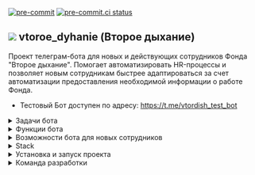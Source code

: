 [![pre-commit](https://img.shields.io/badge/pre--commit-enabled-brightgreen?logo=pre-commit)](https://github.com/pre-commit/pre-commit)
[![pre-commit.ci status](https://results.pre-commit.ci/badge/github/pre-commit/pre-commit-hooks/main.svg)](https://results.pre-commit.ci/latest/github/pre-commit/pre-commit-hooks/main)

## <img src='https://shop.vtoroe.ru/wp-content/themes/cshops/assets/img/favicon.ico'/> vtoroe_dyhanie (Второе дыхание)

Проект телеграм-бота для новых и действующих сотрудников Фонда "Второе дыхание". Помогает автоматизировать HR-процессы и позволяет новым сотрудникам быстрее адаптироваться за счет автоматизации предоставления необходимой информации о работе Фонда.

- Тестовый Бот доступен по адресу: https://t.me/vtordish_test_bot

<details>
<summary>Задачи бота</summary>

- 1Оптимизация процесса онбординга для новых коллег Фонда "Второе дыхание"
- Сокращение рабочего времени hr на ответы на одинаковые вопросы коллег
- Контроль эмоционального состояния коллег
- Сбор аналитики

</details>

<details>
<summary>Функции бота</summary>

- Предоставление информации о Фонде (общая, ссылка на сайт)
- Предоставление общей информации о проекте (адрес, директор, оргструктура)
- Ответы на часто задаваемые вопросы
- Помощь с документами и формами (присылать документ по выбору из меню)
- Собирает информацию для аналитики
- Отложенное отправление напоминаний для конкретных сотрудников
- Периодический опрос о самочувствии сотрудников
</details>

<details>
<summary>Возможности бота для новых сотрудников</summary>

- Предоставление необходимой информации, ресурсы
- Ответы на вопросы
- Кадровые документы
- Напоминания
</details>

<details>
<summary>Stack</summary>

- Python 3.11
- Python-telegram-bot 20.5
- PostgreSQL 16.0
- Alembic
- Django 4.2.7
- Docker
- Docker-Compose
- Poetry 1.6.1
</details>

<details>
<summary>Установка и запуск проекта</summary>

Клонируйте репозиторий:

```
git clone git@github.com:Studio-Yandex-Practicum/vtoroe_dyhanie.git
```

Перейдите в директорию проекта:

```
cd vtoroe_dyhanie/
```

Создайте и заполните в ней файл .env - в качестве шаблона используйте файл .env.example

Проект можно запустить как непосредственно в вашей ОС, так и в контейнерах Docker

### Для запуска проекта непосредственно в вашей ОС:

Потребуются два терминала для запуска бота и приложения администрации контента и 2 базы данных Postgres.

Инициализируйте создание директории виртуального окружения в проекте:

```
poetry config virtualenvs.in-project true
```

Создайте директорию виртуального окружения:

```
poetry install
```

Далее вы можете либо запустить виртуальное окружение самостоятельно:

```
poetry shell
```

Или воспользовавшись вот такой командой:

```
source .venv/bin/activate (для UNIX)
source .venv/Scripts/activate (для WINDOWS)
```

В первом терминале необходимо запустить приложение администрации контента. перейдите в него:

```
cd src/admindjango_bot
```

Примените миграции:

```
python manage.py migrate
```

Загрузите контент в базу данных приложения:

```
python manage.py loaddata initial_data.json
```

Запустите приложение:

```
python manage.py runserver
```

Логин / пароль админки, соответственно admin / admin - их лучше поменять

Во втором терминале необходимо запустить приложение бота. Для этого примените миграции для создания структуры БД:

```
alembic upgrade head
```

Запустите скрипт наполнения БД информацией о контактах:

```
python src/contacts_upload.py
```

Запустите проект локально:

```
python src/application.py
```

### Для запуска проекта в контейнерах Docker:

Перейдите в директорию infra:

```
cd infra/
```

Выполните команду для создания и запуска приложения в контейнерах:

```
docker-compose up -d --build
```

Примените миграции для создания структуры БД админки:

```
docker-compose exec admin_django python3 manage.py migrate
```

Запустите наполнение БД информацией о константах:

```
docker-compose exec admin_django python3 manage.py loaddata initial_data.json
```

Соберите статику приложения в отдельной директории:

```
docker-compose exec admin_django python3 manage.py collectstatic
```

Примените миграции для создания структуры БД бота:

```
docker-compose exec tg_bot_second_wind alembic upgrade head
```

Запустите скрипт наполнения БД информацией о контактах:

```
docker-compose exec tg_bot_second_wind python3 src/contacts_upload.py
```

</details>

<details>
<summary>Команда разработки</summary>

Тимлид:

- [Яна Денисова](https://github.com/Yana-Denisova)

Проджект менеджер:

- [Татьяна Кумова](https://github.com/kmvtn)

Разработчики:

- [Александр Мамонов](https://github.com/Alex386386)
- [Владимир Максимов](https://github.com/v-mcsimoff)
- [Андрей Мольков](https://github.com/MrProfessorCat)
- [Дмитрий Насибуллин](https://github.com/IlDezmond)
- [Андрей Киланов](https://github.com/AndyFebruary74)
- [Мария Ковалева](https://github.com/Maria50538810)
- [Виктория Латышева](https://github.com/vikkilat)
- [Евгений Квас](https://github.com/Leon6565)
- [Анастасия Савельева](https://github.com/Esperansa08)
- [Настасья Мартынова](https://github.com/Nastasya-M)
- [Евгений Голодных](https://github.com/Evgeniy-Golodnykh)
- [Дмитрий Корепанов](https://github.com/DNKer)
- [Михаил Волков](https://github.com/greenpandorik)
- [Евгений Коваленко](https://github.com/evgeny-dmitrievich)
- [Александр Новожилов](https://github.com/AleksNovo)
- [Олег Исаев](https://github.com/oisaev)
- [Дмитрий Белолипецкий](https://github.com/EvolDem)
- [Станислав Сагалов](https://github.com/S-Sagalov)
</details>

